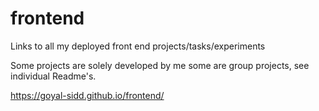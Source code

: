 # frontend
Links to all my deployed front end projects/tasks/experiments

Some projects are solely developed by me some are group projects, see individual Readme's.

https://goyal-sidd.github.io/frontend/
